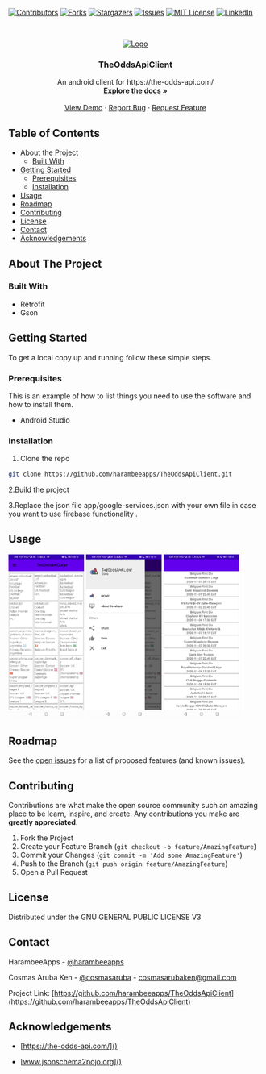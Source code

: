 <!-- PROJECT SHIELDS -->
<!--
*** I'm using markdown "reference style" links for readability.
*** Reference links are enclosed in brackets [ ] instead of parentheses ( ).
*** See the bottom of this document for the declaration of the reference variables
*** for contributors-url, forks-url, etc. This is an optional, concise syntax you may use.
*** https://www.markdownguide.org/basic-syntax/#reference-style-links
-->
[![Contributors][contributors-shield]][contributors-url]
[![Forks][forks-shield]][forks-url]
[![Stargazers][stars-shield]][stars-url]
[![Issues][issues-shield]][issues-url]
[![MIT License][license-shield]][license-url]
[![LinkedIn][linkedin-shield]][linkedin-url]



<!-- PROJECT LOGO -->
<br />
<p align="center">
  <a href="https://github.com/harambeeapps/TheOddsApiClient">
    <img src="https://github.com/harambeeapps/TheOddsApiClient/blob/master/app/src/main/res/drawable/sports.png" alt="Logo" width="80" height="80">
  </a>

  <h3 align="center">TheOddsApiClient</h3>

  <p align="center">
    An android client for https://the-odds-api.com/
    <br />
    <a href="https://github.com/harambeeapps/TheOddsApiClient"><strong>Explore the docs »</strong></a>
    <br />
    <br />
    <a href="https://github.com/harambeeapps/TheOddsApiClient">View Demo</a>
    ·
    <a href="https://github.com/harambeeapps/TheOddsApiClient/issues">Report Bug</a>
    ·
    <a href="https://github.com/harambeeapps/TheOddsApiClient/issues">Request Feature</a>
  </p>




<!-- TABLE OF CONTENTS -->
## Table of Contents

* [About the Project](#about-the-project)
  * [Built With](#built-with)
* [Getting Started](#getting-started)
  * [Prerequisites](#prerequisites)
  * [Installation](#installation)
* [Usage](#usage)
* [Roadmap](#roadmap)
* [Contributing](#contributing)
* [License](#license)
* [Contact](#contact)
* [Acknowledgements](#acknowledgements)



<!-- ABOUT THE PROJECT -->
## About The Project



### Built With

* Retrofit
* Gson




<!-- GETTING STARTED -->
## Getting Started

To get a local copy up and running follow these simple steps.

### Prerequisites

This is an example of how to list things you need to use the software and how to install them.
* Android Studio


### Installation

1. Clone the repo
```sh
git clone https://github.com/harambeeapps/TheOddsApiClient.git
```
2.Build the project

3.Replace the json file app/google-services.json with your own file in case you want to use firebase functionality .
<!-- USAGE EXAMPLES -->
## Usage


<img src="/Screenshot_1.jpg" alt="drawing" width="150"/>
<img src="/Screenshot_2.jpg" alt="drawing" width="150"/>
<img src="/Screenshot_3.jpg" alt="drawing" width="150"/>





<!-- ROADMAP -->
## Roadmap

See the [open issues](https://github.com/harambeeapps/TheOddsApiClient/issues) for a list of proposed features (and known issues).



<!-- CONTRIBUTING -->
## Contributing

Contributions are what make the open source community such an amazing place to be learn, inspire, and create. Any contributions you make are **greatly appreciated**.

1. Fork the Project
2. Create your Feature Branch (`git checkout -b feature/AmazingFeature`)
3. Commit your Changes (`git commit -m 'Add some AmazingFeature'`)
4. Push to the Branch (`git push origin feature/AmazingFeature`)
5. Open a Pull Request



<!-- LICENSE -->
## License

Distributed under the GNU GENERAL PUBLIC LICENSE V3  


<!-- CONTACT -->
## Contact

HarambeeApps - [@harambeeapps](https://twitter.com/harambeeapps)

Cosmas Aruba Ken - [@cosmasaruba](https://twitter.com/cosmasaruba) - cosmasarubaken@gmail.com

Project Link: [https://github.com/harambeeapps/TheOddsApiClient](https://github.com/harambeeapps/TheOddsApiClient)



<!-- ACKNOWLEDGEMENTS -->
## Acknowledgements

* [https://the-odds-api.com/]()

* [www.jsonschema2pojo.org]()




<!-- MARKDOWN LINKS & IMAGES -->
<!-- https://www.markdownguide.org/basic-syntax/#reference-style-links -->
[contributors-shield]: https://img.shields.io/github/contributors/harambeeapps/repo.svg?style=flat-square
[contributors-url]: https://github.com/harambeeapps/repo/graphs/contributors
[forks-shield]: https://img.shields.io/github/forks/harambeeapps/repo.svg?style=flat-square
[forks-url]: https://github.com/harambeeapps/repo/network/members
[stars-shield]: https://img.shields.io/github/stars/harambeeapps/repo.svg?style=flat-square
[stars-url]: https://github.com/harambeeapps/repo/stargazers
[issues-shield]: https://img.shields.io/github/issues/harambeeapps/repo.svg?style=flat-square
[issues-url]: https://github.com/harambeeapps/repo/issues
[license-shield]: https://img.shields.io/github/license/harambeeapps/repo.svg?style=flat-square
[license-url]: https://github.com/harambeeapps/repo/blob/master/LICENSE.txt
[linkedin-shield]: https://img.shields.io/badge/-LinkedIn-black.svg?style=flat-square&logo=linkedin&colorB=555
[linkedin-url]: https://linkedin.com/in/cosmasarubaken
[product-screenshot]: images/screenshot.png
